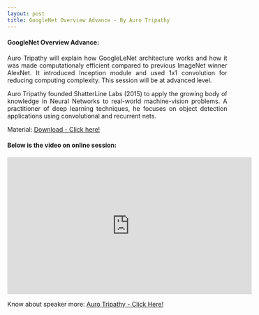 ```yaml
---
layout: post
title: GoogleNet Overview Advance - By Auro Tripathy
---
```



#### GoogleNet Overview Advance:

<p style="text-align: justify;"> Auro Tripathy will explain how GoogleLeNet architecture works and how it was made computationaly efficient compared to previous ImageNet winner AlexNet. It introduced Inception module and used 1x1 convolution for reducing computing complexity. This session will be at advanced level.</p>

<p style="text-align: justify;"> Auro Tripathy founded ShatterLine Labs (2015) to apply the growing body of knowledge in Neural Networks to real-world machine-vision problems. A practitioner of deep learning techniques, he focuses on object detection applications using convolutional and recurrent nets.</p>

Material: [Download - Click here!](http://www.slideshare.net/aurot/googlenet-insights)

#### Below is the video on online session:

<iframe width="560" height="315" src="https://www.youtube.com/embed/5il8YKIPUEs" frameborder="0" allowfullscreen></iframe>

Know about speaker more: [Auro Tripathy - Click Here!](https://www.linkedin.com/in/aurotripathy)
